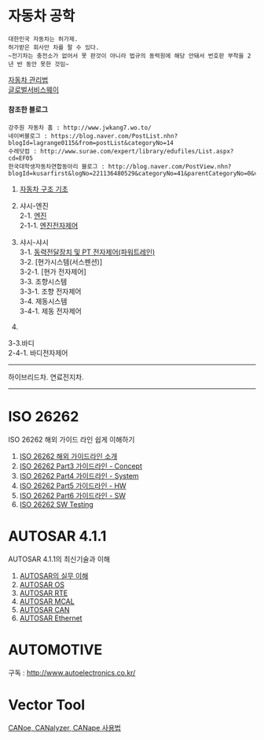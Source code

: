 # 자동차 공학

    대한민국 자동차는 허가제.
    허가받은 회사만 차를 팔 수 있다.
    ~전기차는 충전소가 없어서 못 판것이 아니라 법규의 동력원에 해당 안돼서 번호판 부착을 2년 반 동안 못한 것임~
[자동차 관리법](http://www.law.go.kr/lsInfoP.do?lsiSeq=211699&efYd=20191126#0000)    
[글로벌서비스웨이](https://gsw.hyundai.com/hmc/login.tiles)    
 
 #### 참조한 블로그 
 ```
 강주원 자동차 홈 : http://www.jwkang7.wo.to/
 네이버블로그 : https://blog.naver.com/PostList.nhn?blogId=lagrange0115&from=postList&categoryNo=14
 수레닷컴 : http://www.surae.com/expert/library/edufiles/List.aspx?cd=EF05
 한국대학생자동차연합동아리 블로그 : http://blog.naver.com/PostView.nhn?blogId=kusarfirst&logNo=221136480529&categoryNo=41&parentCategoryNo=0&viewDate=&currentPage=2&postListTopCurrentPage=&from=postList&userTopListOpen=true&userTopListCount=5&userTopListManageOpen=false&userTopListCurrentPage=2
 ```
 

 
 
1. [자동차 구조 기초](https://github.com/lkeonwoo94/Automotive-Engineering/blob/master/%EC%9E%90%EB%8F%99%EC%B0%A8%20%EA%B5%AC%EC%A1%B0%20%EC%9D%B4%EB%A1%A0/%EC%9E%90%EB%8F%99%EC%B0%A8%20%EA%B5%AC%EC%A1%B0%20%EA%B8%B0%EC%B4%88/README.md)

2. 샤시-엔진    
2-1. [엔진](https://github.com/lkeonwoo94/Automotive-Engineering/blob/master/%EC%9E%90%EB%8F%99%EC%B0%A8%20%EA%B5%AC%EC%A1%B0%20%EC%9D%B4%EB%A1%A0/%EC%83%A4%EC%8B%9C-%EC%97%94%EC%A7%84/README.md)    
2-1-1. [엔진전자제어](https://github.com/lkeonwoo94/Automotive-Engineering/blob/master/%EC%9E%90%EB%8F%99%EC%B0%A8%20%EA%B5%AC%EC%A1%B0%20%EC%9D%B4%EB%A1%A0/%EC%83%A4%EC%8B%9C-%EC%97%94%EC%A7%84/%EC%97%94%EC%A7%84%EC%A0%84%EC%9E%90%EC%A0%9C%EC%96%B4.md)

3. 샤시-샤시    
3-1. [동력전달장치 및 PT 전자제어(파워트레인)](https://github.com/lkeonwoo94/Automotive-Engineering/tree/master/%EC%9E%90%EB%8F%99%EC%B0%A8%20%EA%B5%AC%EC%A1%B0%20%EC%9D%B4%EB%A1%A0/%EC%83%A4%EC%8B%9C-%EB%8F%99%EB%A0%A5%EC%A0%84%EB%8B%AC(PT))     
3-2. [현가시스템(서스펜션)]    
3-2-1. [현가 전자제어]    
3-3. 조향시스템    
3-3-1. 조향 전자제어    
3-4. 제동시스템    
3-4-1. 제동 전자제어    

4.    

3-3.바디    
2-4-1. 바디전자제어    

---



하이브리드차.
연료전지차.

---

# ISO 26262 

ISO 26262 해외 가이드 라인 쉽게 이해하기

1. [ISO 26262 해외 가이드라인 소개](http://www.autoelectronics.co.kr/article/articleView.asp?idx=1515)
2. [ISO 26262 Part3 가이드라인 - Concept](http://www.autoelectronics.co.kr/article/articleView.asp?idx=1515)
3. [ISO 26262 Part4 가이드라인 - System](http://www.autoelectronics.co.kr/article/articleView.asp?idx=1571)
4. [ISO 26262 Part5 가이드라인 - HW](http://www.autoelectronics.co.kr/article/articleView.asp?idx=1635)
5. [ISO 26262 Part6 가이드라인 - SW](http://www.autoelectronics.co.kr/article/articleView.asp?idx=1666)
6. [ISO 26262 SW Testing](http://www.autoelectronics.co.kr/article/articleView.asp?idx=993)

# AUTOSAR 4.1.1

AUTOSAR 4.1.1의 최신기술과 이해

1. [AUTOSAR의 실무 이해](http://www.autoelectronics.co.kr/article/articleView.asp?idx=1157)
2. [AUTOSAR OS](http://www.autoelectronics.co.kr/article/articleView.asp?idx=1199)
3. [AUTOSAR RTE](http://www.autoelectronics.co.kr/article/articleView.asp?idx=1232)
4. [AUTOSAR MCAL](http://www.autoelectronics.co.kr/article/articleView.asp?idx=1270)
5. [AUTOSAR CAN](http://www.autoelectronics.co.kr/article/articleView.asp?idx=1315)
6. [AUTOSAR Ethernet](http://www.autoelectronics.co.kr/article/articleView.asp?idx=1377)

# AUTOMOTIVE 
구독 : http://www.autoelectronics.co.kr/


# Vector Tool

[CANoe, CANalyzer, CANape 사용법](https://www.youtube.com/user/vectorchannelKR/playlists)

